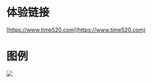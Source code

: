 # 体验链接

[https://www.time520.com](https://www.time520.com)

# 图例

![](https://daidai-oss.oss-cn-beijing.aliyuncs.com/readme.png)

